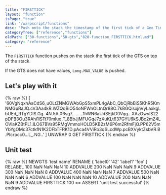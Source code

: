 ```yaml
---
title: "FIRSTTICK"
layout: "function"
isPage: "true"
link: "/warpscript/functions"
desc: "Push onto the stack the timestamp of the first tick of a Geo Time Series"
categoryTree: ["reference","functions"]
oldPath: ["30-functions","50-gts","820-function_FIRSTTICK.html.md"]
category: "reference"
---
```



The `FIRSTTICK` function pushes on the stack the first tick of the GTS on top of the stack.

If the GTS does not have values, `Long.MAX_VALUE` is pushed.


## Let's play with it ##

{% raw %}
<warp10-warpscript-widget backend="{{backend}}"  exec-endpoint="{{execEndpoint}}">
[
  '60VgNqxhAaCdS6_uOLtZNMGWAbGpS5xmPL4gAbC_QbCjRbBiS5KhR5KmNMGpRaJQ.cV3Aa4kR.WZQqBiO54oNFWnOLtnQr88O.7kBGQisxjnVyLaxkgLbUEd_RTgYDIS.Gg..4N.5A.06sg7.........1hWN6aUdSEjkD0Vqg...XAzOwylS22pDFB3Ou3RAhi1lSTt70mIuq.T_8BbJjMFUGqJ7zXuKLt637GYU6kSJBc2mZ4LOVlaKZBtPL1.ILO67BVs95RMgVmmoHOLD5KB2zM6P6m2RfmFjQ.PP62V5mYbYgOMc37ctkfN1K2DFbTFRK1D.pAca4VViRo3qSLcdWp.pcBXVyktZsbVR.B.PIcrpcc0...L_.NG..'
]
UNWRAP
 0 GET
FIRSTTICK
</warp10-warpscript-widget>
{% endraw %}

## Unit test ##

{% raw %}
<warp10-warpscript-widget backend="{{backend}}"  exec-endpoint="{{execEndpoint}}">NEWGTS
'test name'
RENAME
{ 'label0' '42' 'label1' 'foo' }
RELABEL
100  NaN NaN NaN 10 ADDVALUE
200  NaN NaN NaN  9 ADDVALUE
300  NaN NaN NaN  8 ADDVALUE
400  NaN NaN NaN  7 ADDVALUE
500  NaN NaN NaN  6 ADDVALUE
100  NaN NaN NaN 10 ADDVALUE
200  NaN NaN NaN  9 ADDVALUE
FIRSTTICK
100 == ASSERT
'unit test successful'
</warp10-warpscript-widget>
{% endraw %}
